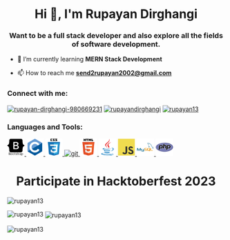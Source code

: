 <h1 align="center">Hi 👋, I'm Rupayan Dirghangi</h1>
<h3 align="center">Want to be a full stack developer and also explore all the fields of software development.</h3>


- 🌱 I’m currently learning **MERN Stack Development**

- 📫 How to reach me **send2rupayan2002@gmail.com**

<h3 align="left">Connect with me:</h3>
<p align="left">
<a href="https://linkedin.com/in/rupayan-dirghangi-980669231" target="blank"><img align="center" src="https://raw.githubusercontent.com/rahuldkjain/github-profile-readme-generator/master/src/images/icons/Social/linked-in-alt.svg" alt="rupayan-dirghangi-980669231" height="30" width="40" /></a>
<a href="https://www.leetcode.com/rupayandirghangi" target="blank"><img align="center" src="https://raw.githubusercontent.com/rahuldkjain/github-profile-readme-generator/master/src/images/icons/Social/leet-code.svg" alt="rupayandirghangi" height="30" width="40" /></a>
<a href="https://auth.geeksforgeeks.org/user/rupayan13" target="blank"><img align="center" src="https://raw.githubusercontent.com/rahuldkjain/github-profile-readme-generator/master/src/images/icons/Social/geeks-for-geeks.svg" alt="rupayan13" height="30" width="40" /></a>
</p>

<h3 align="left">Languages and Tools:</h3>
<p align="left"> <a href="https://getbootstrap.com" target="_blank" rel="noreferrer"> <img src="https://raw.githubusercontent.com/devicons/devicon/master/icons/bootstrap/bootstrap-plain-wordmark.svg" alt="bootstrap" width="40" height="40"/> </a> <a href="https://www.cprogramming.com/" target="_blank" rel="noreferrer"> <img src="https://raw.githubusercontent.com/devicons/devicon/master/icons/c/c-original.svg" alt="c" width="40" height="40"/> </a> <a href="https://www.w3schools.com/css/" target="_blank" rel="noreferrer"> <img src="https://raw.githubusercontent.com/devicons/devicon/master/icons/css3/css3-original-wordmark.svg" alt="css3" width="40" height="40"/> </a> <a href="https://git-scm.com/" target="_blank" rel="noreferrer"> <img src="https://www.vectorlogo.zone/logos/git-scm/git-scm-icon.svg" alt="git" width="40" height="40"/> </a> <a href="https://www.w3.org/html/" target="_blank" rel="noreferrer"> <img src="https://raw.githubusercontent.com/devicons/devicon/master/icons/html5/html5-original-wordmark.svg" alt="html5" width="40" height="40"/> </a> <a href="https://www.java.com" target="_blank" rel="noreferrer"> <img src="https://raw.githubusercontent.com/devicons/devicon/master/icons/java/java-original.svg" alt="java" width="40" height="40"/> </a> <a href="https://developer.mozilla.org/en-US/docs/Web/JavaScript" target="_blank" rel="noreferrer"> <img src="https://raw.githubusercontent.com/devicons/devicon/master/icons/javascript/javascript-original.svg" alt="javascript" width="40" height="40"/> </a> <a href="https://www.mysql.com/" target="_blank" rel="noreferrer"> <img src="https://raw.githubusercontent.com/devicons/devicon/master/icons/mysql/mysql-original-wordmark.svg" alt="mysql" width="40" height="40"/> </a> <a href="https://www.php.net" target="_blank" rel="noreferrer"> <img src="https://raw.githubusercontent.com/devicons/devicon/master/icons/php/php-original.svg" alt="php" width="40" height="40"/> </a> </p>

<h1 align="center">Participate in Hacktoberfest 2023</h1>
<p><img align="center" src="https://holopin.me/rupayan13" alt="rupayan13" /></p>

<p><img align="left" src="https://github-readme-stats.vercel.app/api/top-langs?username=rupayan13&show_icons=true&locale=en&layout=compact" alt="rupayan13" /></p>

<p>&nbsp;<img align="center" src="https://github-readme-stats.vercel.app/api?username=rupayan13&show_icons=true&locale=en" alt="rupayan13" /></p>

<p><img align="center" src="https://github-readme-streak-stats.herokuapp.com/?user=rupayan13&" alt="rupayan13" /></p>
